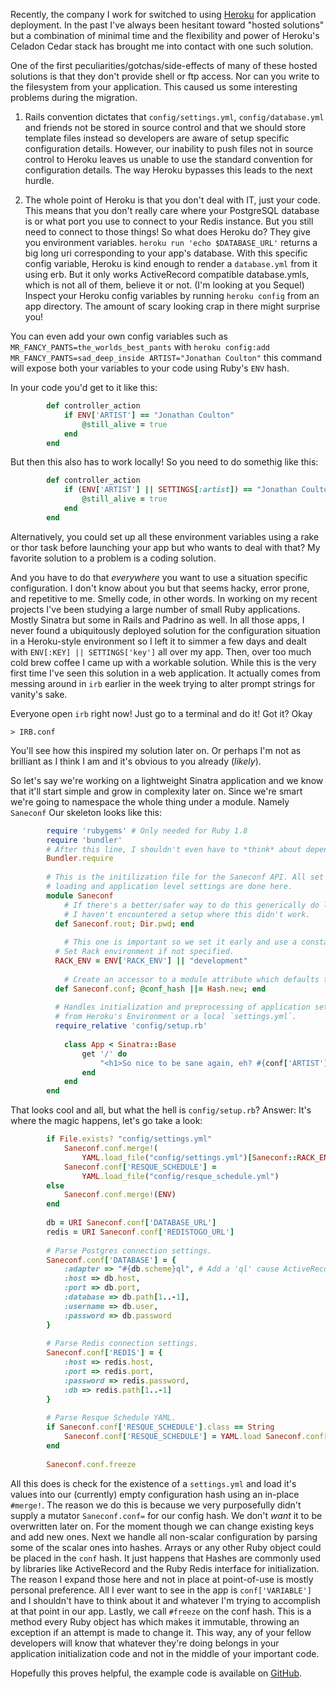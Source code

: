 <markdown>

Recently, the company I work for switched to using [Heroku][H] for application deployment. In the past I've always been hesitant toward "hosted solutions" but a combination of minimal time and the flexibility and power of Heroku's Celadon Cedar stack has brought me into contact with one such solution.

One of the first peculiarities/gotchas/side-effects of many of these hosted solutions is that they don't provide shell or ftp access. Nor can you write to the filesystem from your application. This caused us some interesting problems during the migration.

1. Rails convention dictates that `config/settings.yml`, `config/database.yml` and friends not be stored in source control and that we should store template files instead so developers are aware of setup specific configuration details. However, our inability to push files not in source control to Heroku leaves us unable to use the standard convention for configuration details. The way Heroku bypasses this leads to the next hurdle.

2. The whole point of Heroku is that you don't deal with IT, just your code. This means that you don't really care where your PostgreSQL database is or what port you use to connect to your Redis instance. But you still need to connect to those things! So what does Heroku do? They give you environment variables. `heroku run 'echo $DATABASE_URL'` returns a big long uri corresponding to your app's database. With this specific config variable, Heroku is kind enough to render a `database.yml` from it using erb. But it only works ActiveRecord compatible database.ymls, which is not all of them, believe it or not. (I'm looking at you Sequel) Inspect your Heroku config variables by running `heroku config` from an app directory. The amount of scary looking crap in there might surprise you!

You can even add your own config variables such as `MR_FANCY_PANTS=the_worlds_best_pants` with
`heroku config:add MR_FANCY_PANTS=sad_deep_inside ARTIST="Jonathan Coulton"` this command will expose both your variables to your code using Ruby's `ENV` hash.

In your code you'd get to it like this:
``` ruby
		def controller_action
			if ENV['ARTIST'] == "Jonathan Coulton"
				@still_alive = true
			end
		end
```

But then this also has to work locally! So you need to do somethig like this:
``` ruby
		def controller_action
			if (ENV['ARTIST'] || SETTINGS[:artist]) == "Jonathan Coulton"
				@still_alive = true
			end
		end
```

Alternatively, you could set up all these environment variables using a rake or thor task before launching your app but who wants to deal with that? My favorite solution to a problem is a coding solution.

And you have to do that *everywhere* you want to use a situation specific configuration. I don't know about you but that seems hacky, error prone, and repetitive to me. Smelly code, in other words. In working on my recent projects I've been studying a large number of small Ruby applications. Mostly Sinatra but some in Rails and Padrino as well. In all those apps, I never found a ubiquitously deployed solution for the configuration situation in a Heroku-style environment so I left it to simmer a few days and dealt with `ENV[:KEY] || SETTINGS['key']` all over my app. Then, over too much cold brew coffee I came up with a workable solution. While this is the very first time I've seen this solution in a web application. It actually comes from messing around in `irb` earlier in the week trying to alter prompt strings for vanity's sake.

Everyone open `irb` right now! Just go to a terminal and do it! Got it? Okay

`> IRB.conf`

You'll see how this inspired my solution later on. Or perhaps I'm not as brilliant as I think I am and it's obvious to you already (*likely*).

So let's say we're working on a lightweight Sinatra application and we know that it'll start simple and grow in complexity later on. Since we're smart we're going to namespace the whole thing under a module. Namely `Saneconf` Our skeleton looks like this:

``` ruby
		require 'rubygems' # Only needed for Ruby 1.8
		require 'bundler'
		# After this line, I shouldn't even have to *think* about dependencies.
		Bundler.require
		
		# This is the initilization file for the Saneconf API. All set up, library
		# loading and application level settings are done here.
		module Saneconf
			# If there's a better/safer way to do this generically do let me know.
			# I haven't encountered a setup where this didn't work.
		  def Saneconf.root; Dir.pwd; end
		
			# This one is important so we set it early and use a constant.
		  # Set Rack environment if not specified.
		  RACK_ENV = ENV['RACK_ENV'] || "development"
		
			# Create an accessor to a module attribute which defaults to a
		  def Saneconf.conf; @conf_hash ||= Hash.new; end
		
		  # Handles initialization and preprocessing of application settings be they
		  # from Heroku's Environment or a local `settings.yml`.
		  require_relative 'config/setup.rb'
		
			class App < Sinatra::Base
				get '/' do
					"<h1>So nice to be sane again, eh? #{conf['ARTIST']}?</h1>"
				end
			end
		end
```

That looks cool and all, but what the hell is `config/setup.rb`? Answer: It's where the magic happens, let's go take a look:

``` ruby
		if File.exists? "config/settings.yml"
			Saneconf.conf.merge!(
				YAML.load_file("config/settings.yml")[Saneconf::RACK_ENV])
			Saneconf.conf['RESQUE_SCHEDULE'] = 
				YAML.load_file("config/resque_schedule.yml")
		else
			Saneconf.conf.merge!(ENV)
		end
		
		db = URI Saneconf.conf['DATABASE_URL']
		redis = URI Saneconf.conf['REDISTOGO_URL']
		
		# Parse Postgres connection settings.
		Saneconf.conf['DATABASE'] = {
			:adapter => "#{db.scheme}ql", # Add a 'ql' cause ActiveRecord is stupid.
			:host => db.host,
			:port => db.port,
			:database => db.path[1..-1],
			:username => db.user,
			:password => db.password
		}
		
		# Parse Redis connection settings.
		Saneconf.conf['REDIS'] = {
			:host => redis.host,
			:port => redis.port,
			:password => redis.password,
			:db => redis.path[1..-1]
		}
		
		# Parse Resque Schedule YAML.
		if Saneconf.conf['RESQUE_SCHEDULE'].class == String
			Saneconf.conf['RESQUE_SCHEDULE'] = YAML.load Saneconf.conf['RESQUE_SCHEDULE']
		end
		
		Saneconf.conf.freeze
```

All this does is check for the existence of a `settings.yml` and load it's values into our (currently) empty configuration hash using an in-place `#merge!`. The reason we do this is because we very purposefully didn't supply a mutator `Saneconf.conf=` for our config hash. We don't *want* it to be overwritten later on. For the moment though we can change existing keys and add new ones. Next we handle all non-scalar configuration by parsing some of the scalar ones into hashes. Arrays or any other Ruby object could be placed in the `conf` hash. It just happens that Hashes are commonly used by libraries like ActiveRecord and the Ruby Redis interface for initialization. The reason I expand those here and not in place at point-of-use is mostly personal preference. All I ever want to see in the app is `conf['VARIABLE']` and I shouldn't have to think about it and whatever I'm trying to accomplish at that point in our app. Lastly, we call `#freeze` on the conf hash. This is a method every Ruby object has which makes it immutable, throwing an exception if an attempt is made to change it. This way, any of your fellow developers will know that whatever they're doing belongs in your application initialization code and not in the middle of your important code.


Hopefully this proves helpful, the example code is available on [GitHub][repo].

[H]: http://heroku.com
[repo]: http://github.com/nuclearsandwich/saneconf.git

</markdown>
